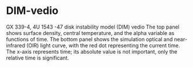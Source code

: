 # DIM-vedio
GX 339-4, 4U 1543 -47 disk instability model (DIM) vedio
The top panel shows surface density, central temperature, and the alpha variable as functions of time.
The bottom panel shows the simulation optical and near-infrared (OIR) light curve, with the red dot representing the current time. The x-axis represents time; its absolute value is not important, only the relative time is significant.
